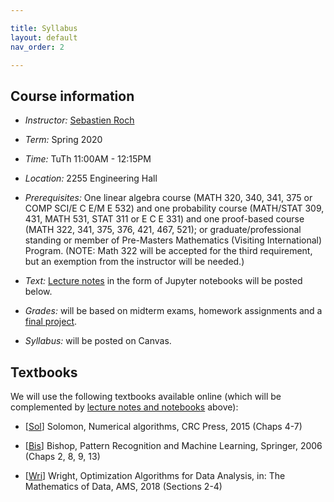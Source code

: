 ```yaml
---

title: Syllabus
layout: default
nav_order: 2

---
```


## Course information

- *Instructor:* [Sebastien Roch](http://www.math.wisc.edu/~roch/)

- *Term:* Spring 2020

- *Time:* TuTh 11:00AM - 12:15PM

- *Location:* 2255 Engineering Hall

- *Prerequisites:* One linear algebra course (MATH 320, 340, 341, 375 or COMP SCI/E C E/M E 532) and one probability course (MATH/STAT 309, 431, MATH 531, STAT 311 or E C E 331) and one proof-based course (MATH 322, 341, 375, 376, 421, 467, 521); or graduate/professional standing or member of Pre-Masters Mathematics (Visiting International) Program. (NOTE: Math 322 will be accepted for the third requirement, but an exemption from the instructor will be needed.)

- *Text:* [Lecture notes](./notes.html) in the form of Jupyter notebooks will be posted below.

- *Grades:* will be based on midterm exams, homework assignments and a [final project](./project.html).

- *Syllabus:* will be posted on Canvas.


## Textbooks

We will use the following textbooks available online (which will be complemented by [lecture notes and notebooks](./notes.html) above):

- [[Sol](https://people.csail.mit.edu/jsolomon/share/book/numerical_book.pdf)] Solomon, Numerical algorithms, CRC Press, 2015 (Chaps 4-7)

- [[Bis](https://www.microsoft.com/en-us/research/uploads/prod/2006/01/Bishop-Pattern-Recognition-and-Machine-Learning-2006.pdf)] Bishop, Pattern Recognition and Machine Learning, Springer, 2006 (Chaps 2, 8, 9, 13)

- [[Wri](http://www.optimization-online.org/DB_FILE/2016/12/5748.pdf)] Wright, Optimization Algorithms for Data Analysis, in: The Mathematics of Data, AMS, 2018 (Sections 2-4)
